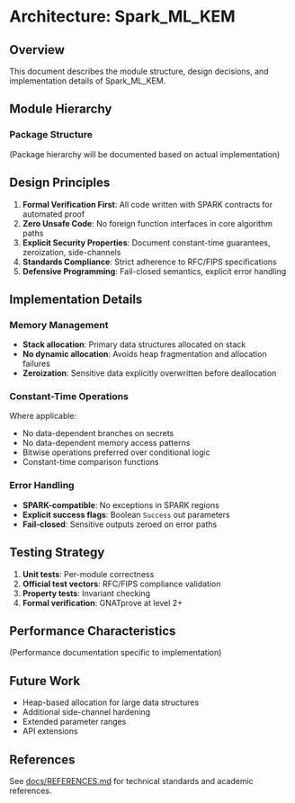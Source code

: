 # Architecture: Spark_ML_KEM

## Overview

This document describes the module structure, design decisions, and implementation details of Spark_ML_KEM.

## Module Hierarchy

### Package Structure

(Package hierarchy will be documented based on actual implementation)

## Design Principles

1. **Formal Verification First**: All code written with SPARK contracts for automated proof
2. **Zero Unsafe Code**: No foreign function interfaces in core algorithm paths
3. **Explicit Security Properties**: Document constant-time guarantees, zeroization, side-channels
4. **Standards Compliance**: Strict adherence to RFC/FIPS specifications
5. **Defensive Programming**: Fail-closed semantics, explicit error handling

## Implementation Details

### Memory Management

- **Stack allocation**: Primary data structures allocated on stack
- **No dynamic allocation**: Avoids heap fragmentation and allocation failures
- **Zeroization**: Sensitive data explicitly overwritten before deallocation

### Constant-Time Operations

Where applicable:
- No data-dependent branches on secrets
- No data-dependent memory access patterns
- Bitwise operations preferred over conditional logic
- Constant-time comparison functions

### Error Handling

- **SPARK-compatible**: No exceptions in SPARK regions
- **Explicit success flags**: Boolean `Success` out parameters
- **Fail-closed**: Sensitive outputs zeroed on error paths

## Testing Strategy

1. **Unit tests**: Per-module correctness
2. **Official test vectors**: RFC/FIPS compliance validation
3. **Property tests**: Invariant checking
4. **Formal verification**: GNATprove at level 2+

## Performance Characteristics

(Performance documentation specific to implementation)

## Future Work

- Heap-based allocation for large data structures
- Additional side-channel hardening
- Extended parameter ranges
- API extensions

## References

See [docs/REFERENCES.md](docs/REFERENCES.md) for technical standards and academic references.
